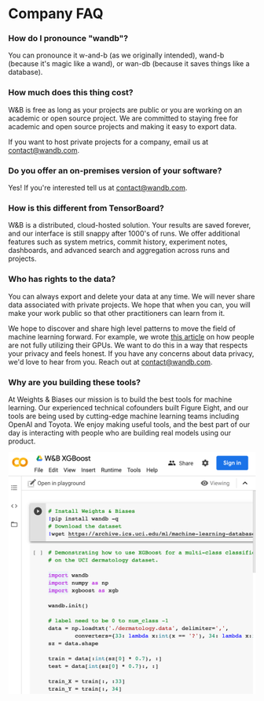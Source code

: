 # Company FAQ

### How do I pronounce "wandb"?

You can pronounce it w-and-b \(as we originally intended\), wand-b \(because it's magic like a wand\), or wan-db \(because it saves things like a database\).

### How much does this thing cost?

W&B is free as long as your projects are public or you are working on an academic or open source project. We are committed to staying free for academic and open source projects and making it easy to export data.

If you want to host private projects for a company, email us at [contact@wandb.com](mailto:contact@wandb.com).

### Do you offer an on-premises version of your software?

Yes! If you're interested tell us at [contact@wandb.com](mailto:contact@wandb.com).

### How is this different from TensorBoard?

W&B is a distributed, cloud-hosted solution. Your results are saved forever, and our interface is still snappy after 1000's of runs. We offer additional features such as system metrics, commit history, experiment notes, dashboards, and advanced search and aggregation across runs and projects.

### Who has rights to the data?

You can always export and delete your data at any time. We will never share data associated with private projects. We hope that when you can, you will make your work public so that other practitioners can learn from it.

We hope to discover and share high level patterns to move the field of machine learning forward. For example, we wrote [this article](https://www.wandb.com/articles/monitor-improve-gpu-usage-for-model-training) on how people are not fully utilizing their GPUs. We want to do this in a way that respects your privacy and feels honest. If you have any concerns about data privacy, we'd love to hear from you. Reach out at contact@wandb.com.

### Why are you building these tools?

At Weights & Biases our mission is to build the best tools for machine learning. Our experienced technical cofounders built Figure Eight, and our tools are being used by cutting-edge machine learning teams including OpenAI and Toyota. We enjoy making useful tools, and the best part of our day is interacting with people who are building real models using our product. 

![](../.gitbook/assets/image%20%2852%29.png)

